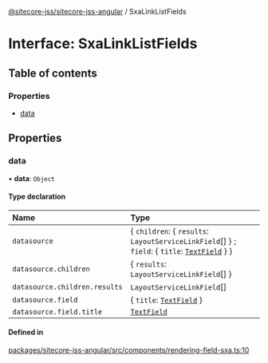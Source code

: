 [@sitecore-jss/sitecore-jss-angular](../README.md) / SxaLinkListFields

# Interface: SxaLinkListFields

## Table of contents

### Properties

- [data](SxaLinkListFields.md#data)

## Properties

### data

• **data**: `Object`

#### Type declaration

| Name | Type |
| :------ | :------ |
| `datasource` | \{ `children`: \{ `results`: `LayoutServiceLinkField`[]  } ; `field`: \{ `title`: [`TextField`](TextField.md)  }  } |
| `datasource.children` | \{ `results`: `LayoutServiceLinkField`[]  } |
| `datasource.children.results` | `LayoutServiceLinkField`[] |
| `datasource.field` | \{ `title`: [`TextField`](TextField.md)  } |
| `datasource.field.title` | [`TextField`](TextField.md) |

#### Defined in

[packages/sitecore-jss-angular/src/components/rendering-field-sxa.ts:10](https://github.com/Sitecore/jss/blob/e74dccee7/packages/sitecore-jss-angular/src/components/rendering-field-sxa.ts#L10)
